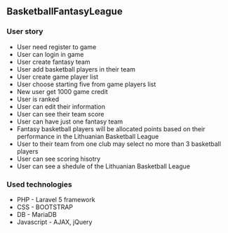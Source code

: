 ## BasketballFantasyLeague ##
### User story ###

* User need register to game
* User can login in game
* User create fantasy team
* User add basketball players in their team
* User create game player list
* User choose starting five from game players list
* New user get 1000 game credit
* User is ranked
* User can edit their information
* User can see their team score
* User can have just one fantasy team
* Fantasy basketball players will be allocated points based on their performance in the Lithuanian Basketball League
* User to their team from one club may select no more than 3 basketball players
* User can see scoring hisotry
* User can see a shedule of the Lithuanian Basketball League

### Used technologies ###

* PHP - Laravel 5 framework
* CSS - BOOTSTRAP
* DB - MariaDB
* Javascript - AJAX, jQuery
